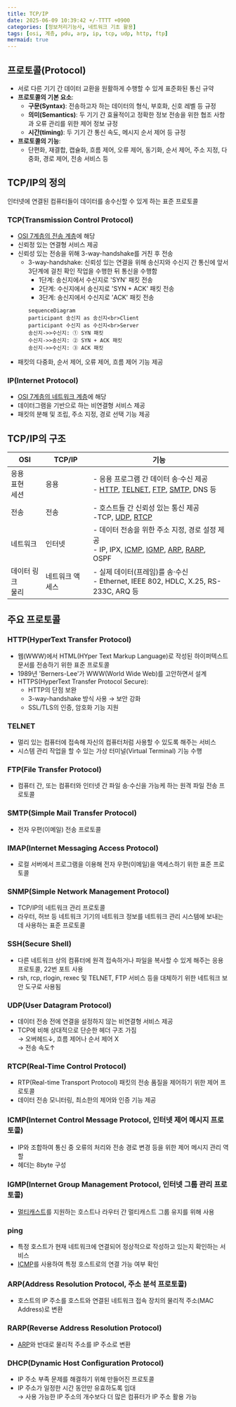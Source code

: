 ```yaml
---
title: TCP/IP
date: 2025-06-09 10:39:42 +/-TTTT +0900
categories: [정보처리기능사, 네트워크 기초 활용]
tags: [osi, 계층, pdu, arp, ip, tcp, udp, http, ftp]
mermaid: true
---
```


## 프로토콜(Protocol)
* 서로 다른 기기 간 데이터 교환을 원활하게 수행할 수 있게 표준화된 통신 규약
* **프로토콜의 기본 요소**:
  * **구문(Syntax)**: 전송하고자 하는 데이터의 형식, 부호화, 신호 레벨 등 규정
  * **의미(Semantics)**: 두 기기 간 효율적이고 정확한 정보 전송을 위한 협조 사항과 오류 관리를 위한 제어 정보 규정
  * **시간(timing)**: 두 기기 간 통신 속도, 메시지 순서 제어 등 규정
* **프로토콜의 기능**:
  * 단편화, 재결합, 캡슐화, 흐름 제어, 오류 제어, 동기화, 순서 제어, 주소 지정, 다중화, 경로 제어, 전송 서비스 등

## TCP/IP의 정의
인터넷에 연결된 컴퓨터들이 데이터를 송수신할 수 있게 하는 표준 프로토콜

### TCP(Transmission Control Protocol)
* [OSI 7계층의 전송 계층](https://alder-r.github.io/posts/OSI-%EC%B0%B8%EC%A1%B0-%EB%AA%A8%EB%8D%B8/#%EC%A0%84%EC%86%A1-%EA%B3%84%EC%B8%B5transport-layer)에 해당
* 신뢰정 있는 연결형 서비스 제공
* 신뢰성 있는 전송을 위해 3-way-handshake를 거친 후 전송
  * 3-way-handshake: 신뢰성 있는 연결을 위해 송신지와 수신지 간 통신에 앞서 3단계에 걸친 확인 작업을 수행한 뒤 통신을 수행함
    * 1단계: 송신지에서 수신지로 'SYN' 패킷 전송
    * 2단계: 수신지에서 송신지로 'SYN + ACK' 패킷 전송
    * 3단계: 송신지에서 수신지로 'ACK' 패킷 전송
    ```mermaid
    sequenceDiagram
    participant 송신지 as 송신지<br>Client
    participant 수신지 as 수신지<br>Server
    송신지->>수신지: ① SYN 패킷
    수신지->>송신지: ② SYN + ACK 패킷
    송신지->>수신지: ③ ACK 패킷
    ```
* 패킷의 다중화, 순서 제어, 오류 제어, 흐름 제어 기능 제공

### IP(Internet Protocol)
* [OSI 7계층의 네트워크 계층](https://alder-r.github.io/posts/OSI-%EC%B0%B8%EC%A1%B0-%EB%AA%A8%EB%8D%B8/#%EB%84%A4%ED%8A%B8%EC%9B%8C%ED%81%AC-%EA%B3%84%EC%B8%B5network-layer-%EB%A7%9D-%EA%B3%84%EC%B8%B5)에 해당
* 데이터그램을 기반으로 하는 비연결형 서비스 제공
* 패킷의 분해 및 조립, 주소 지정, 경로 선택 기능 제공

## TCP/IP의 구조

|OSI|TCP/IP|기능|
|---|---|---|
|응용<br>표현<br>세션|응용|- 응용 프로그램 간 데이터 송·수신 제공<br>- [HTTP](#httphypertext-transfer-protocol), [TELNET](#telnet), [FTP](#ftpfile-transfer-protocol), [SMTP](#smtpsimple-mail-transfer-protocol), DNS 등|
|전송|전송|- 호스트들 간 신뢰성 있는 통신 제공<br>-TCP, [UDP](#udpuser-datagram-protocol), [RTCP](#rtcpreal-time-control-protocol)|
|네트워크|인터넷|- 데이터 전송을 위한 주소 지정, 경로 설정 제공<br>- IP, IPX, [ICMP](#icmpinternet-control-message-protocol-인터넷-제어-메시지-프로토콜), [IGMP](#igmpinternet-group-management-protocol-인터넷-그룹-관리-프로토콜), [ARP](#arpaddress-resolution-protocol-주소-분석-프로토콜), [RARP](#rarpreverse-address-resolution-protocol), OSPF|
|데이터 링크<br>물리|네트워크 액세스|- 실제 데이터(프레임)를 송·수신<br>- Ethernet, IEEE 802, HDLC, X.25, RS-233C, ARQ 등|

## 주요 프로토콜

### HTTP(HyperText Transfer Protocol)
* 웹(WWW)에서 HTML(HYper Text Markup Language)로 작성된 하이퍼텍스트 문서를 전송하기 위한 표준 프로토콜
* 1989년 'Berners-Lee'가 WWW(World Wide Web)를 고안하면서 설계
* HTTPS(HyperText Transfer Protocol Secure): 
  * HTTP의 단점 보완
  * 3-way-handshake 방식 사용 → 보안 강화
  * SSL/TLS의 인증, 암호화 기능 지원

### TELNET
* 멀리 있는 컴퓨터에 접속해 자신의 컴퓨터처럼 사용할 수 있도록 해주는 서비스
* 시스템 관리 작업을 할 수 있는 가상 터미널(Virtual Terminal) 기능 수행

### FTP(File Transfer Protocol)
* 컴퓨터 간, 또는 컴퓨터와 인터넷 간 파일 송·수신을 가능케 하는 원격 파일 전송 프로토콜

### SMTP(Simple Mail Transfer Protocol)
* 전자 우편(이메일) 전송 프로토콜

### IMAP(Internet Messaging Access Protocol)
* 로컬 서버에서 프로그램을 이용해 전자 우편(이메일)을 액세스하기 위한 표준 프로토콜

### SNMP(Simple Network Management Protocol)
* TCP/IP의 네트워크 관리 프로토콜
* 라우터, 허브 등 네트워크 기기의 네트워크 정보를 네트워크 관리 시스템에 보내는 데 사용하는 표준 프로토콜

### SSH(Secure Shell)
* 다른 네트워크 상의 컴퓨터에 원격 접속하거나 파일을 복사할 수 있게 해주는 응용 프로토콜, 22번 포트 사용
* rsh, rcp, rlogin, rexec 및 TELNET, FTP 서비스 등을 대체하기 위한 네트워크 보안 도구로 사용됨

### UDP(User Datagram Protocol)
* 데이터 전송 전에 연결을 설정하지 않는 비연결형 서비스 제공
* TCP에 비해 상대적으로 단순한 헤더 구조 가짐 <br>→ 오버헤드↓, 흐름 제어나 순서 제어 X<br>→ 전송 속도↑

### RTCP(Real-Time Control Protocol)
* RTP(Real-time Transport Protocol) 패킷의 전송 품질을 제어하기 위한 제어 프로토콜
* 데이터 전송 모니터링, 최소한의 제어와 인증 기능 제공

### ICMP(Internet Control Message Protocol, 인터넷 제어 메시지 프로토콜)
* IP와 조합하여 통신 중 오류의 처리와 전송 경로 변경 등을 위한 제어 메시지 관리 역할
* 헤더는 8byte 구성

### IGMP(Internet Group Management Protocol, 인터넷 그룹 관리 프로토콜)
* [멀티캐스트](https://alder-r.github.io/posts/%EB%84%A4%ED%8A%B8%EC%9B%8C%ED%81%AC,-%EC%9D%B8%ED%84%B0%EB%84%B7/#%EB%A9%80%ED%8B%B0%EC%BA%90%EC%8A%A4%ED%8A%B8multicast)를 지원하는 호스트나 라우터 간 멀티캐스트 그룹 유지를 위해 사용

### ping
* 특정 호스트가 현재 네트워크에 연결되어 정상적으로 작성하고 있는지 확인하는 서비스
* [ICMP](#icmpinternet-control-message-protocol-인터넷-제어-메시지-프로토콜)를 사용하여 특정 호스트로의 연결 가능 여부 확인

### ARP(Address Resolution Protocol, 주소 분석 프로토콜)
* 호스트의 IP 주소를 호스트와 연결된 네트워크 접속 장치의 물리적 주소(MAC Address)로 변환

### RARP(Reverse Address Resolution Protocol)
* [ARP](#arpaddress-resolution-protocol-주소-분석-프로토콜)와 반대로 물리적 주소를 IP 주소로 변환

### DHCP(Dynamic Host Configuration Protocol)
* IP 주소 부족 문제를 해결하기 위해 만들어진 프로토콜
* IP 주소가 일정한 시간 동안만 유효하도록 임대<br>→ 사용 가능한 IP 주소의 개수보다 더 많은 컴퓨터가 IP 주소 활용 가능